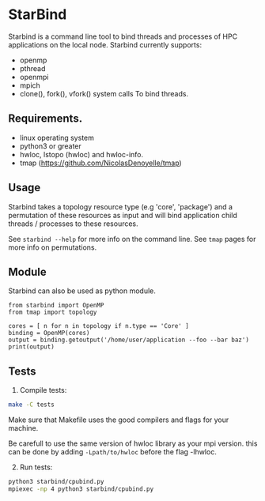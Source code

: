 # StarBind

Starbind is a command line tool to bind threads and processes of HPC applications on the local node.
Starbind currently supports: 
* openmp
* pthread
* openmpi
* mpich
* clone(), fork(), vfork() system calls
To bind threads.

## Requirements.

* linux operating system
* python3 or greater
* hwloc, lstopo (hwloc) and hwloc-info.
* tmap (https://github.com/NicolasDenoyelle/tmap)

## Usage

Starbind takes a topology resource type (e.g 'core', 'package') and a permutation
of these resources as input and will bind application child threads / processes
to these resources.

See `starbind --help` for more info on the command line.
See `tmap` pages for more info on permutations. 

## Module

Starbind can also be used as python module.

```
from starbind import OpenMP
from tmap import topology

cores = [ n for n in topology if n.type == 'Core' ]
binding = OpenMP(cores)
output = binding.getoutput('/home/user/application --foo --bar baz')
print(output)
```

## Tests

1. Compile tests:

``` sh
make -C tests
```
Make sure that Makefile uses the good compilers and flags for your machine.

Be carefull to use the same version of hwloc library as your mpi version.
this can be done by adding `-Lpath/to/hwloc` before the flag -lhwloc.

2. Run tests:

``` sh
python3 starbind/cpubind.py
mpiexec -np 4 python3 starbind/cpubind.py
```

